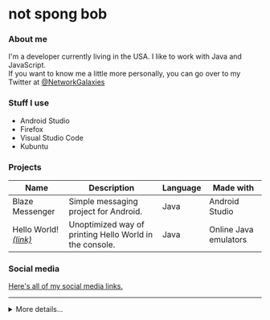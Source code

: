 # not spong bob

### About me
I'm a developer currently living in the USA. I like to work with Java and JavaScript.</br >If you want to know me a little more personally, you can go over to my Twitter at [@NetworkGalaxies](https://www.twitter.com/networkgalaxies)

### Stuff I use
* Android Studio
* Firefox
* Visual Studio Code
* Kubuntu

### Projects
| Name | Description | Language | Made with |
| --- | ----------- | -------- | --------- |
| Blaze Messenger | Simple messaging project for Android. | Java | Android Studio |
| Hello World! [*(link)*](https://github.com/RoblokazPlays/helloworld) | Unoptimized way of printing Hello World in the console. | Java | Online Java emulators |

### Social media
[Here's all of my social media links.](https://solo.to/notspongbob)

---

<details>
  <summary>More details...</summary>
  
  ### Skills
  Listed from Beginner to Expert. *(I'm not that good)*
  
  | Language | Experience | Note |
  | -------- | ---------- | ---- |
  | Kotlin   | ![Undetermined](https://dummyimage.com/20x20/a2a2a2/a2a2a2) Undetermined | I might need to learn Kotlin soon. |
  | Java     | ![Beginner](https://dummyimage.com/20x20/5cd428/5cd428) Beginner | I'm kinda good at Java, but I'm still getting better. |
  | CSS      | ![Beginner](https://dummyimage.com/20x20/5cd428/5cd428) Beginner | I barely know how to use CSS. |
  | JavaScript | ![Beginner](https://dummyimage.com/20x20/5cd428/5cd428) Beginner | I've just started web development, so I'm not that good. |
  | HTML     | ![Intermediate](https://dummyimage.com/20x20/32912d/32912d) Intermediate | I've had experience with HTML before learning web development. |
  
  ### Metrics
  ![Metrics](https://metrics.lecoq.io/RoblokazPlays?template=classic&tweets=1&tweets.limit=2&config.timezone=UTC&config.animated=true)
  
  ### Contact
  If you want to get in touch with me for some reason, you can contact me here:
  * **Twitter:** [@NetworkGalaxies](https://www.twitter.com/NetworkGalaxies)
  * **Discord:** not spong bob#7134
    
</details>
